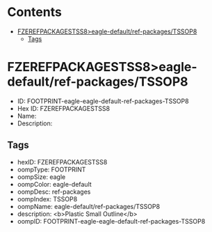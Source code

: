 



Contents
========

* [FZEREFPACKAGESTSS8>eagle-default/ref-packages/TSSOP8](#fzerefpackagestss8eagle-defaultref-packagestssop8)
	* [Tags](#tags)

# FZEREFPACKAGESTSS8>eagle-default/ref-packages/TSSOP8

- ID: FOOTPRINT-eagle-eagle-default-ref-packages-TSSOP8
- Hex ID: FZEREFPACKAGESTSS8
- Name: 
- Description: 

## Tags

- hexID: FZEREFPACKAGESTSS8
- oompType: FOOTPRINT
- oompSize: eagle
- oompColor: eagle-default
- oompDesc: ref-packages
- oompIndex: TSSOP8
- oompName: eagle-default/ref-packages/TSSOP8
- description: &lt;b&gt;Plastic Small Outline&lt;/b&gt;
- oompID: FOOTPRINT-eagle-eagle-default-ref-packages-TSSOP8
